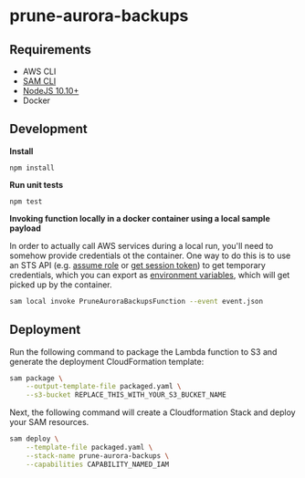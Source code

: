 # prune-aurora-backups

## Requirements

* AWS CLI
* [SAM CLI](https://docs.aws.amazon.com/serverless-application-model/latest/developerguide/serverless-sam-cli-install.html)
* [NodeJS 10.10+](https://nodejs.org/en/download/releases/)
* Docker

## Development

**Install**

`npm install`

**Run unit tests**

`npm test`

**Invoking function locally in a docker container using a local sample payload**

In order to actually call AWS services during a local run, you'll need to somehow provide credentials ot the container. One way to do this is to use an STS API (e.g. [assume role](https://docs.aws.amazon.com/cli/latest/reference/sts/assume-role.html) or [get session token](https://docs.aws.amazon.com/cli/latest/reference/sts/get-session-token.html)) to get temporary credentials, which you can export as [environment variables](https://docs.aws.amazon.com/cli/latest/userguide/cli-configure-envvars.html), which will get picked up by the container.

```bash
sam local invoke PruneAuroraBackupsFunction --event event.json
```

## Deployment

Run the following command to package the Lambda function to S3 and generate the deployment CloudFormation template:

```bash
sam package \
    --output-template-file packaged.yaml \
    --s3-bucket REPLACE_THIS_WITH_YOUR_S3_BUCKET_NAME
```

Next, the following command will create a Cloudformation Stack and deploy your SAM resources.

```bash
sam deploy \
    --template-file packaged.yaml \
    --stack-name prune-aurora-backups \
    --capabilities CAPABILITY_NAMED_IAM
```
